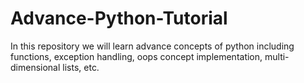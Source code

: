 # Advance-Python-Tutorial
In this repository we will learn advance concepts of python including functions, exception handling, oops concept implementation, multi-dimensional lists, etc.
